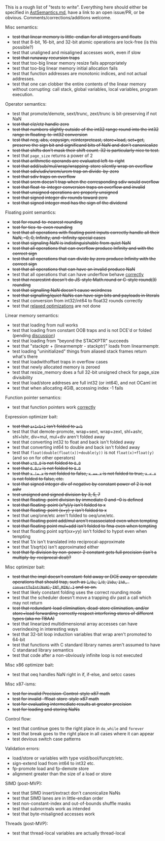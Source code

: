 This is a rough list of "tests to write". Everything here should either be
specified in
[AstSemantics.md](https://github.com/WebAssembly/design/blob/master/AstSemantics.md),
have a link to an open issue/PR, or be obvious. Comments/corrections/additions
welcome.

Misc semantics:
 - ~~test that linear memory is little-endian for all integers and floats~~
 - test that 8-bit, 16-bit, and 32-bit atomic operations are lock-free (is this possible?)
 - test that unaligned and misaligned accesses work, even if slow
 - ~~test that runaway recursion traps~~
 - test that too-big linear memory resize fails appropriately
 - test that too-big linear memory initial allocation fails
 - test that function addresses are monotonic indices, and not actual addresses.
 - test that one can clobber the entire contents of the linear memory without corrupting: call stack, global variables, local variables, program execution.

Operator semantics:
 - test that promote/demote, sext/trunc, zext/trunc is bit-preserving if not NaN
 - ~~test that clz/ctz handle zero~~
 - ~~test that numbers slightly outside of the int32 range round into the int32 range in floating-to-int32 conversion~~
 - ~~test that neg, abs, copysign, reinterpretcast, store+load, set+get, preserve the sign bit and significand bits of NaN and don't canonicalize~~
 - ~~test that shifts don't mask their shift count. 32 is particularly nice to test.~~
 - test that `page_size` returns a power of 2
 - ~~test that arithmetic operands are evaluated left-to-right~~
 - ~~test that add/sub/mul/wrap/wrapping-store silently wrap on overflow~~
 - ~~test that sdiv/udiv/srem/urem trap on divide-by-zero~~
 - ~~test that sdiv traps on overflow~~
 - ~~test that srem doesn't trap when the corresponding sdiv would overflow~~
 - ~~test that float-to-integer conversion traps on overflow and invalid~~
 - ~~test that unsigned operations are properly unsigned~~
 - ~~test that signed integer div rounds toward zero~~
 - ~~test that signed integer mod has the sign of the dividend~~

Floating point semantics:
 - ~~test for round-to-nearest rounding~~
 - ~~test for ties-to-even rounding~~
 - ~~test that all operations with floating point inputs correctly handle all their NaN, -0, 0, Infinity, and -Infinity special cases~~
 - ~~test that signaling NaN is indistinguishable from quiet NaN~~
 - ~~test that all operations that can overflow produce Infinity and with the correct sign~~
 - ~~test that all operations that can divide by zero produce Infinity with the correct sign~~
 - ~~test that all operations that can have an invalid produce NaN~~
 - test that all operations that can have underflow behave [correctly](https://github.com/WebAssembly/design/issues/148)
 - ~~test that nearestint doesn't do JS-style Math.round or C-style round(3) rounding~~
 - ~~test that signalling NaN doesn't cause weirdness~~
 - ~~test that signalling/quiet NaNs can have sign bits and payloads in literals~~
 - test that conversion from int32/int64 to float32 rounds correctly
 - test that [relaxed optimizations](https://gcc.gnu.org/wiki/FloatingPointMath) are not done

Linear memory semantics:
 - test that loading from null works
 - test that loading from constant OOB traps and is not DCE'd or folded (pending [discussion](https://github.com/WebAssembly/design/blob/master/AstSemantics.md#out-of-bounds))
 - test that loading from "beyond the STACKPTR" succeeds
 - test that "stackptr + (linearmemptr - stackptr)" loads from linearmemptr.
 - test loading "uninitialized" things from aliased stack frames return what's there
 - test that loadwithoffset traps in overflow cases
 - test that newly allocated memory is zeroed
 - test that resize_memory does a full 32-bit unsigned check for page_size divisibility
 - test that load/store addreses are full int32 (or int64), and not OCaml int
 - test that when allocating 4GiB, accessing index -1 fails

Function pointer semantics:
 - test that function pointers work [correctly](https://github.com/WebAssembly/design/issues/89)

Expression optimizer bait:
 - ~~test that `a+1<b+1` isn't folded to `a<b`~~
 - test that that demote-promote, wrap+sext, wrap+zext, shl+ashr, shl+lshr, div+mul, mul+div aren't folded away
 - test that converting int32 to float and back isn't folded away
 - test that converting int64 to double and back isn't folded away
 - test that `float(double(float(x))+double(y))` is not `float(x)+float(y)` (and so on for other operators)
 - ~~test that `x*0.0` is not folded to `0.0`~~
 - ~~test that `0.0/x` is not folded to `0.0`~~
 - ~~test that `x != x` is not folded to false, `x == x` is not folded to true, `x < x` is not folded to false, etc.~~
 - ~~test that signed integer div of negative by constant power of 2 is not ashr~~
 - ~~test unsigned and signed division by 3, 5, 7~~
 - ~~test that floating-point division by immediate 0 and -0 is defined~~
 - ~~test that floating-point (x*y)/y isn't folded to x~~
 - ~~test that floating-point (x+y)-y isn't folded to x~~
 - test that ueq/one/etc aren't folded to oeq/une/etc.
 - ~~test that floating point add/mul aren't reassociated even when tempting~~
 - ~~test that floating point mul+add isn't folded to fma even when tempting~~
 - test that floating point sqrt(x*x+y*y) isn't folded to hypot even when tempting
 - test that 1/x isn't translated into reciprocal-approximate
 - test that 1/sqrt(x) isn't approximated either
 - ~~test that fp division by non-power-2 constant gets full precision (isn't a multiply-by-reciprocal deal)?~~

Misc optimizer bait:
 - ~~test that the impl doesn't constant-fold away or DCE away or speculate operations that should trap, such as `1/0u`, `1/0`, `1%0u`, `1%0, convertToInt(NaN)`, `INT_MIN/-1` and so on.~~
 - test that likely constant folding uses the correct rounding mode
 - test that the scheduler doesn't move a trapping div past a call which may not return
 - ~~test that redundant-load elimination, dead-store elimination, and/or store+load forwarding correctly respect interfering stores of different types (aka no TBAA)~~
 - test that linearized multidimensional array accesses can have overindexing in interesting ways
 - test that 32-bit loop induction variables that wrap aren't promoted to 64-bit
 - test that functions with C standard library names aren't assumed to have C standarad library semantics
 - test that code after a non-obviously infinite loop is not executed

Misc x86 optimizer bait:
 - test that oeq handles NaN right in if, if-else, and setcc cases

Misc x87-isms:
 - ~~test for invalid Precision-Control-style x87 math~~
 - ~~test for invalid -ffloat-store-style x87 math~~
 - ~~test for evaluating intermediate results at greater precision~~
 - ~~test for loading and storing NaNs~~

Control flow:
 - test that continue goes to the right place in `do_while` and `forever`
 - test that break goes to the right place in all cases where it can appear
 - test devious switch case patterns

Validation errors:
 - load/store or variables with type void/bool/funcptr/etc.
 - sign-extend load from int64 to int32 etc.
 - fp-promote load and fp-demote store
 - alignment greater than the size of a load or store

SIMD (post-MVP):
 - test that SIMD insert/extract don't canonicalize NaNs
 - test that SIMD lanes are in little-endian order
 - test non-constant-index and out-of-bounds shuffle masks
 - test that subnormals work as intended
 - test that byte-misaligned accesses work

Threads (post-MVP):
 - test that thread-local variables are actually thread-local
